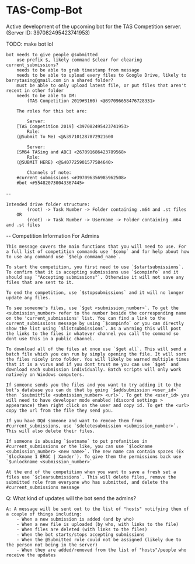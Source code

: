# TAS-Comp-Bot
Active development of the upcoming bot for the TAS Competition server. (Server ID: 397082495423741953)

TODO:
make bot lol

	bot needs to give people @submitted
		use prefix $, likely command $clear for clearing current_submissions?
		needs to be able to grab timestamp from message
		needs to be able to upload every files to Google Drive, likely to barrytasing@gmail.com in a shared folder?
		must be able to only upload latest file, or put files that aren't recent in other folder
		needs to be able to DM:
			(TAS Competition 2019#3160) <@397096658476728331>

		The roles for this bot are:

			Server:
		[TAS Competition 2019] <397082495423741953>
			Role:
		(@Submit To Me) <@&397101287872921600

			Server:
		[SM64 TASing and ABC] <267091686423789568>
			Role:
		(@SUBMIT HERE) <@&407725901577584640>

			Channels of note:
		#current_submissions <#397096356985962508>
		#bot <#554820730043367445>
--

	Intended drive folder structure:
			(root) -> Task Number -> Folder containing .m64 and .st files
		OR
			(root) -> Task Number -> Username -> Folder containing .m64 and .st files

--
Competition Information For Admins

	This message covers the main functions that you will need to use. For a full list of competition commands use `$comp` and for help about how to use any command use `$help command_name`.

	To start the competition, you first need to use `$startsubmissions`. To confirm that it is accepting submissions use `$compinfo` and it should say `"Accepting submissions"`. Otherwise it will not save any files that are sent to it.

	To end the competition, use `$stopsubmissions` and it will no longer update any files.

	To see someone's files, use `$get <submission_number>`. To get the <submission_number> refer to the number beside the corresponding name on the 'current_submissions' list. You can find a link to the current_submissions message by using `$compinfo` or you can directly show the list using `$listsubmissions`. As a warning this will post the links to the files in whatever channel you call the command so dont use this in a public channel.

	To download all of the files at once use `$get all`. This will send a batch file which you can run by simply opening the file. It will sort the files nicely into folder. You will likely be warned multiple times that it is a virus and if you dont trust me you can use `$get` and download each submission individually. Batch scripts will only work natively on Windows computers.

	If someone sends you the files and you want to try adding it to the bot's database you can do that by going `$addsubmission <user_id>` then `$submitfile <submission_number> <url>`. To get the <user_id> you will need to have developer mode enabled (discord settings > appearance) then right click on the user and copy id. To get the <url> copy the url from the file they send you.

	If you have DQd someone and want to remove them from #current_submissions, use `$deletesubmission <submission_number>`. This will also delete their files.

	If someone is abusing `$setname` to put profanities in #current_submissions or the like, you can use `$lockname <submission_number> <new name>`. The new name can contain spaces (Ex `$lockname 1 ERGC | Xander`). To give them the permissions back use `$unlockname <submission_number>`

	At the end of the competition when you want to save a fresh set a files use `$clearsubmissions`. This will delete files, remove the submitted role from everyone who has submitted, and delete the #current_submissions message

Q: What kind of updates will the bot send the admins?

	A: A message will be sent out to the list of "hosts" notifying them of a couple of things including:
		- When a new submission is added (and by who)
		- When a new file is uploaded (by who, with links to the file)
		- When files are deleted (with links to the files)
		- When the bot starts/stops accepting submissions
		- When the @Submitted role could not be assigned (likely due to the person not being in the server)
		- When they are added/removed from the list of "hosts"/people who receive the updates
